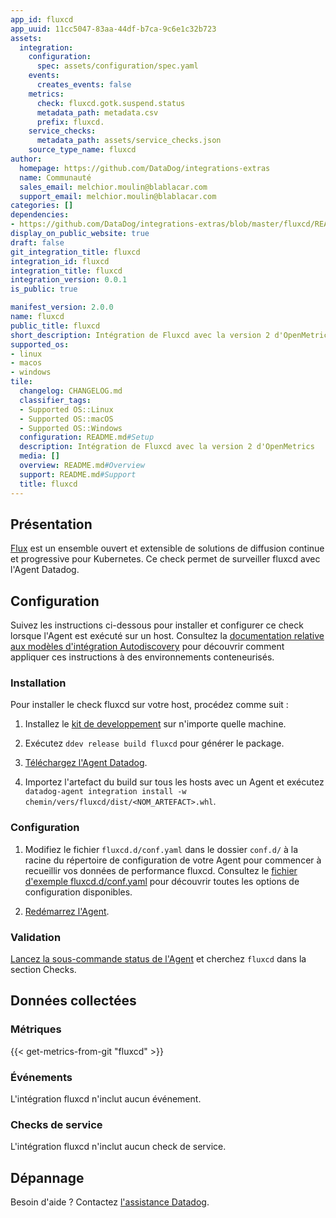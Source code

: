 ```yaml
---
app_id: fluxcd
app_uuid: 11cc5047-83aa-44df-b7ca-9c6e1c32b723
assets:
  integration:
    configuration:
      spec: assets/configuration/spec.yaml
    events:
      creates_events: false
    metrics:
      check: fluxcd.gotk.suspend.status
      metadata_path: metadata.csv
      prefix: fluxcd.
    service_checks:
      metadata_path: assets/service_checks.json
    source_type_name: fluxcd
author:
  homepage: https://github.com/DataDog/integrations-extras
  name: Communauté
  sales_email: melchior.moulin@blablacar.com
  support_email: melchior.moulin@blablacar.com
categories: []
dependencies:
- https://github.com/DataDog/integrations-extras/blob/master/fluxcd/README.md
display_on_public_website: true
draft: false
git_integration_title: fluxcd
integration_id: fluxcd
integration_title: fluxcd
integration_version: 0.0.1
is_public: true

manifest_version: 2.0.0
name: fluxcd
public_title: fluxcd
short_description: Intégration de Fluxcd avec la version 2 d'OpenMetrics
supported_os:
- linux
- macos
- windows
tile:
  changelog: CHANGELOG.md
  classifier_tags:
  - Supported OS::Linux
  - Supported OS::macOS
  - Supported OS::Windows
  configuration: README.md#Setup
  description: Intégration de Fluxcd avec la version 2 d'OpenMetrics
  media: []
  overview: README.md#Overview
  support: README.md#Support
  title: fluxcd
---
```




## Présentation
[Flux][1] est un ensemble ouvert et extensible de solutions de diffusion continue et progressive pour Kubernetes.
Ce check permet de surveiller fluxcd avec l'Agent Datadog.

## Configuration

Suivez les instructions ci-dessous pour installer et configurer ce check lorsque l'Agent est exécuté sur un host. Consultez la [documentation relative aux modèles d'intégration Autodiscovery][2] pour découvrir comment appliquer ces instructions à des environnements conteneurisés.

### Installation

Pour installer le check fluxcd sur votre host, procédez comme suit :


1. Installez le [kit de developpement][3]
 sur n'importe quelle machine.

2. Exécutez `ddev release build fluxcd` pour générer le package.

3. [Téléchargez l'Agent Datadog][4].

4. Importez l'artefact du build sur tous les hosts avec un Agent et
 exécutez `datadog-agent integration install -w
 chemin/vers/fluxcd/dist/<NOM_ARTEFACT>.whl`.

### Configuration

1. Modifiez le fichier `fluxcd.d/conf.yaml` dans le dossier `conf.d/` à la racine du répertoire de configuration de votre Agent pour commencer à recueillir vos données de performance fluxcd. Consultez le [fichier d'exemple fluxcd.d/conf.yaml][5] pour découvrir toutes les options de configuration disponibles.

2. [Redémarrez l'Agent][6].

### Validation

[Lancez la sous-commande status de l'Agent][7] et cherchez `fluxcd` dans la section Checks.

## Données collectées

### Métriques
{{< get-metrics-from-git "fluxcd" >}}


### Événements

L'intégration fluxcd n'inclut aucun événement.

### Checks de service

L'intégration fluxcd n'inclut aucun check de service.


## Dépannage

Besoin d'aide ? Contactez [l'assistance Datadog][9].


[1]: https://fluxcd.io/
[2]: https://docs.datadoghq.com/fr/agent/kubernetes/integrations/
[3]: https://docs.datadoghq.com/fr/developers/integrations/new_check_howto/#developer-toolkit
[4]: https://app.datadoghq.com/account/settings#agent
[5]: https://github.com/DataDog/integrations-extras/blob/master/fluxcd/datadog_checks/fluxcd/data/conf.yaml.example
[6]: https://docs.datadoghq.com/fr/agent/guide/agent-commands/#start-stop-and-restart-the-agent
[7]: https://docs.datadoghq.com/fr/agent/guide/agent-commands/#agent-status-and-information
[8]: https://github.com/DataDog/integrations-extras/blob/master/fluxcd/metadata.csv
[9]: https://docs.datadoghq.com/fr/help/
